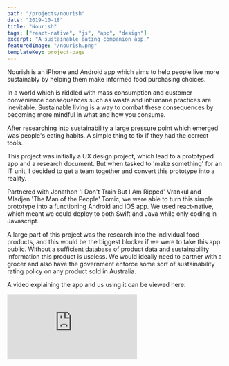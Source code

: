 ```yaml
---
path: "/projects/nourish"
date: "2019-10-18"
title: "Nourish"
tags: ["react-native", "js", "app", "design"]
excerpt: "A sustainable eating companion app."
featuredImage: "/nourish.png"
templateKey: project-page
---
```


Nourish is an iPhone and Android app which aims to help people live more sustainably by helping them make informed food purchasing choices.

In a world which is riddled with mass consumption and customer convenience consequences such as waste and inhumane practices are inevitable.
Sustainable living is a way to combat these consequences by becoming more mindful in what and how you consume.

After researching into sustainability a large pressure point which emerged was people's eating habits.
A simple thing to fix if they had the correct tools.

This project was initially a UX design project, which lead to a prototyped app and a research document. But when tasked to 'make something' for
an IT unit, I decided to get a team together and convert this prototype into a reality.

Partnered with Jonathon 'I Don't Train But I Am Ripped' Vrankul and Mladjen 'The Man of the People' Tomic, we were able to turn this simple prototype
into a functioning Android and iOS app. We used react-native, which meant we could deploy to both Swift and Java while only coding in Javascript.

A large part of this project was the research into the individual food products, and this would be the biggest blocker if we were to take this app public.
Without a sufficient database of product data and sustainability information this product is useless. We would ideally need to partner with a grocer and
also have the government enforce some sort of sustainability rating policy on any product sold in Australia.

A video explaining the app and us using it can be viewed here:

<iframe title="vimeo-player" src="https://player.vimeo.com/video/371316968" frameborder="0" allowfullscreen></iframe>
